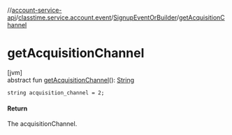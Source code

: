 //[account-service-api](../../../index.md)/[classtime.service.account.event](../index.md)/[SignupEventOrBuilder](index.md)/[getAcquisitionChannel](get-acquisition-channel.md)

# getAcquisitionChannel

[jvm]\
abstract fun [getAcquisitionChannel](get-acquisition-channel.md)(): [String](https://docs.oracle.com/javase/8/docs/api/java/lang/String.html)

`string acquisition_channel = 2;`

#### Return

The acquisitionChannel.
